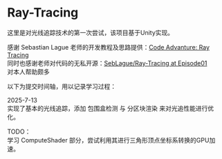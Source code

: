 # Ray-Tracing

这里是对光线追踪技术的第一次尝试，该项目基于Unity实现。 

感谢 Sebastian Lague 老师的开发教程及思路提供：[Code Advanture: Ray Tracing](https://www.youtube.com/watch?v=Qz0KTGYJtUk)<br>
同时也感谢老师对代码的无私开源：[SebLague/Ray-Tracing at Episode01](https://github.com/SebLague/Ray-Tracing/tree/Episode01)<br>
对本人帮助颇多 

以下为提交时间轴，用以记录学习过程： 

2025-7-13<br>
实现了基本的光线追踪，添加 包围盒检测 与 分区块渲染 来对光追性能进行优化。 

TODO：<br>
学习 ComputeShader 部分，尝试利用其进行三角形顶点坐标系转换的GPU加速。
